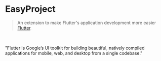 # EasyProject
> An extension to make Flutter's application development more easier [Flutter](https://flutter.dev).
<br/>
<br/>
"Flutter is Google’s UI toolkit for building beautiful, natively compiled applications for mobile, web, and desktop from a single codebase."
